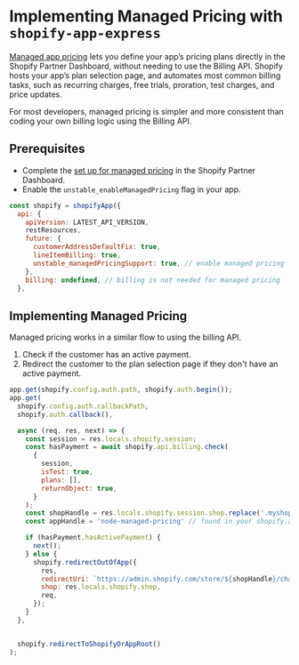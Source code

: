 # Implementing Managed Pricing with `shopify-app-express`

[Managed app pricing](https://shopify.dev/docs/apps/launch/billing/managed-pricing) lets you define your app’s pricing plans directly in the Shopify Partner Dashboard, without needing to use the Billing API. Shopify hosts your app’s plan selection page, and automates most common billing tasks, such as recurring charges, free trials, proration, test charges, and price updates.

For most developers, managed pricing is simpler and more consistent than coding your own billing logic using the Billing API.

## Prerequisites

* Complete the [set up for managed pricing](https://shopify.dev/docs/apps/launch/billing/managed-pricing#set-up-managed-pricing) in the Shopify Partner Dashboard.
* Enable the `unstable_enableManagedPricing` flag in your app.

```js
const shopify = shopifyApp({
  api: {
    apiVersion: LATEST_API_VERSION,
    restResources,
    future: {
      customerAddressDefaultFix: true,
      lineItemBilling: true,
      unstable_managedPricingSupport: true, // enable managed pricing
    },
    billing: undefined, // billing is not needed for managed pricing
  },
```

## Implementing Managed Pricing

Managed pricing works in a similar flow to using the billing API.

1. Check if the customer has an active payment.
2. Redirect the customer to the plan selection page if they don't have an active payment.

```js
app.get(shopify.config.auth.path, shopify.auth.begin());
app.get(
  shopify.config.auth.callbackPath,
  shopify.auth.callback(),

  async (req, res, next) => {
    const session = res.locals.shopify.session;
    const hasPayment = await shopify.api.billing.check(
      {
        session,
        isTest: true,
        plans: [],
        returnObject: true,
      }
    );
    const shopHandle = res.locals.shopify.session.shop.replace('.myshopify.com', '');
    const appHandle = 'node-managed-pricing' // found in your shopify.app.toml file

    if (hasPayment.hasActivePayment) {
      next();
    } else {
      shopify.redirectOutOfApp({
        res,
        redirectUri: `https://admin.shopify.com/store/${shopHandle}/charges/${appHandle}/pricing_plans`,
        shop: res.locals.shopify.shop,
        req,
      });
    }
  },


  shopify.redirectToShopifyOrAppRoot()
);
```
